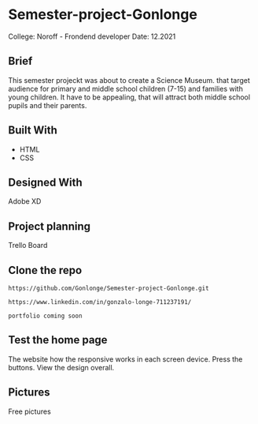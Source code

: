 # Semester-project-Gonlonge


College: Noroff - Frondend developer
Date: 12.2021


## Brief
This semester projeckt was about to create a Science Museum. that target audience for primary and middle school children (7-15) and families with young children. It have to be appealing, that will attract both middle school pupils and their parents.


## Built With

- HTML
- CSS

## Designed With

Adobe XD

## Project planning

Trello Board

## Clone the repo

```
https://github.com/Gonlonge/Semester-project-Gonlonge.git
```

```
https://www.linkedin.com/in/gonzalo-longe-711237191/
```

```portfolio coming soon```

## Test the home page

The website how the responsive works in each screen device.
Press the buttons.
View the design overall.


## Pictures

Free pictures

